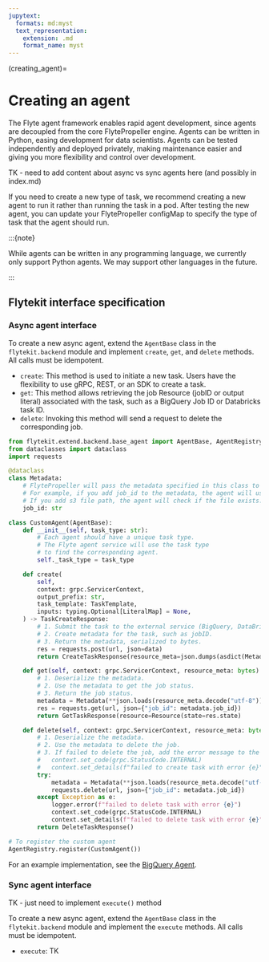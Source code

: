 ```yaml
---
jupytext:
  formats: md:myst
  text_representation:
    extension: .md
    format_name: myst
---
```


(creating_agent)=
# Creating an agent

The Flyte agent framework enables rapid agent development, since agents are decoupled from the core FlytePropeller engine. Agents can be written in Python, easing development for data scientists. Agents can be tested independently and deployed privately, making maintenance easier and giving you more flexibility and control over development.

TK - need to add content about async vs sync agents here (and possibly in index.md)

If you need to create a new type of task, we recommend creating a new agent to run it rather than running the task in a pod. After testing the new agent, you can update your FlytePropeller configMap to specify the type of task that the agent should run.

:::{note}

While agents can be written in any programming language, we currently only support Python agents. We may support other languages in the future.

:::

## Flytekit interface specification

### Async agent interface

To create a new async agent, extend the `AgentBase` class in the `flytekit.backend` module and implement `create`, `get`, and `delete` methods. All calls must be idempotent.

- `create`: This method is used to initiate a new task. Users have the flexibility to use gRPC, REST, or an SDK to create a task.
- `get`: This method allows retrieving the job Resource (jobID or output literal) associated with the task, such as a BigQuery Job ID or Databricks task ID.
- `delete`: Invoking this method will send a request to delete the corresponding job.

```python
from flytekit.extend.backend.base_agent import AgentBase, AgentRegistry
from dataclasses import dataclass
import requests

@dataclass
class Metadata:
    # FlytePropeller will pass the metadata specified in this class to the agent.
    # For example, if you add job_id to the metadata, the agent will use the job_id to get the job status.
    # If you add s3 file path, the agent will check if the file exists.
    job_id: str

class CustomAgent(AgentBase):
    def __init__(self, task_type: str):
        # Each agent should have a unique task type.
        # The Flyte agent service will use the task type
        # to find the corresponding agent.
        self._task_type = task_type

    def create(
        self,
        context: grpc.ServicerContext,
        output_prefix: str,
        task_template: TaskTemplate,
        inputs: typing.Optional[LiteralMap] = None,
    ) -> TaskCreateResponse:
        # 1. Submit the task to the external service (BigQuery, DataBricks, etc.)
        # 2. Create metadata for the task, such as jobID.
        # 3. Return the metadata, serialized to bytes.
        res = requests.post(url, json=data)
        return CreateTaskResponse(resource_meta=json.dumps(asdict(Metadata(job_id=str(res.job_id)))).encode("utf-8"))

    def get(self, context: grpc.ServicerContext, resource_meta: bytes) -> TaskGetResponse:
        # 1. Deserialize the metadata.
        # 2. Use the metadata to get the job status.
        # 3. Return the job status.
        metadata = Metadata(**json.loads(resource_meta.decode("utf-8")))
        res = requests.get(url, json={"job_id": metadata.job_id})
        return GetTaskResponse(resource=Resource(state=res.state)

    def delete(self, context: grpc.ServicerContext, resource_meta: bytes) -> TaskDeleteResponse:
        # 1. Deserialize the metadata.
        # 2. Use the metadata to delete the job.
        # 3. If failed to delete the job, add the error message to the grpc context.
        #   context.set_code(grpc.StatusCode.INTERNAL)
        #   context.set_details(f"failed to create task with error {e}")
        try:
            metadata = Metadata(**json.loads(resource_meta.decode("utf-8")))
            requests.delete(url, json={"job_id": metadata.job_id})
        except Exception as e:
            logger.error(f"failed to delete task with error {e}")
            context.set_code(grpc.StatusCode.INTERNAL)
            context.set_details(f"failed to delete task with error {e}")
        return DeleteTaskResponse()

# To register the custom agent
AgentRegistry.register(CustomAgent())
```

For an example implementation, see the [BigQuery Agent](https://github.com/flyteorg/flytekit/blob/9977aac26242ebbede8e00d476c2fbc59ac5487a/plugins/flytekit-bigquery/flytekitplugins/bigquery/agent.py#L35).

### Sync agent interface

TK - just need to implement `execute()` method

To create a new async agent, extend the `AgentBase` class in the `flytekit.backend` module and implement the `execute` methods. All calls must be idempotent.

- `execute`: TK